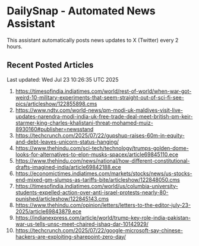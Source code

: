 # DailySnap - Automated News Assistant

This assistant automatically posts news updates to X (Twitter) every 2 hours.

## Recent Posted Articles

Last updated: Wed Jul 23 10:26:35 UTC 2025

1. https://timesofindia.indiatimes.com/world/rest-of-world/when-war-got-weird-10-military-experiments-that-seem-straight-out-of-sci-fi-see-pics/articleshow/122855898.cms
2. https://www.ndtv.com/world-news/pm-modi-uk-maldives-visit-live-updates-narendra-modi-india-uk-free-trade-deal-meet-british-pm-keir-starmer-king-charles-khalistani-threat-mohamed-muiz-8930160#publisher=newsstand
3. https://techcrunch.com/2025/07/22/gupshup-raises-60m-in-equity-and-debt-leaves-unicorn-status-hanging/
4. https://www.thehindu.com/sci-tech/technology/trumps-golden-dome-looks-for-alternatives-to-elon-musks-spacex/article69845110.ece
5. https://www.thehindu.com/news/national/how-different-constitutional-drafts-imagined-india/article69842188.ece
6. https://economictimes.indiatimes.com/markets/stocks/news/us-stocks-end-mixed-gm-slumps-as-tariffs-bite/articleshow/122848050.cms
7. https://timesofindia.indiatimes.com/world/us/columbia-university-students-expelled-action-over-anti-israel-protests-nearly-80-punished/articleshow/122845143.cms
8. https://www.thehindu.com/opinion/letters/letters-to-the-editor-july-23-2025/article69843879.ece
9. https://indianexpress.com/article/world/trump-key-role-india-pakistan-war-us-tells-unsc-meet-chaired-ishaq-dar-10142929/
10. https://techcrunch.com/2025/07/22/google-microsoft-say-chinese-hackers-are-exploiting-sharepoint-zero-day/
